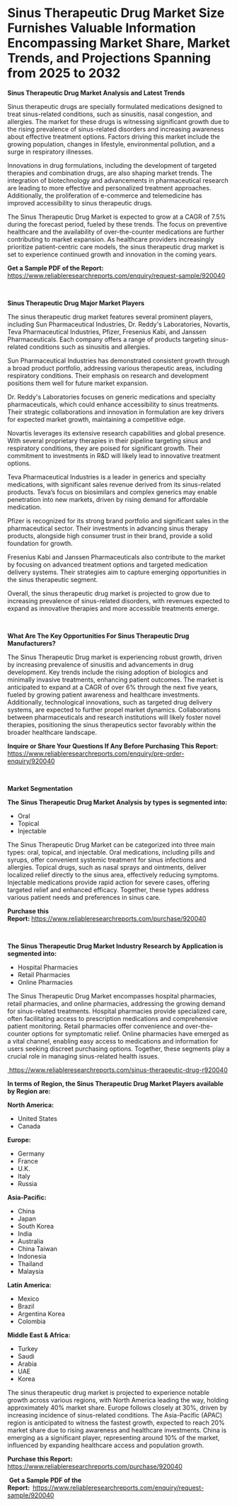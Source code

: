 <p><h1>Sinus Therapeutic Drug Market Size Furnishes Valuable Information Encompassing Market Share, Market Trends, and Projections Spanning from 2025 to 2032</h1></p><p><strong>Sinus Therapeutic Drug Market Analysis and Latest Trends</strong></p>
<p><p>Sinus therapeutic drugs are specially formulated medications designed to treat sinus-related conditions, such as sinusitis, nasal congestion, and allergies. The market for these drugs is witnessing significant growth due to the rising prevalence of sinus-related disorders and increasing awareness about effective treatment options. Factors driving this market include the growing population, changes in lifestyle, environmental pollution, and a surge in respiratory illnesses.</p><p>Innovations in drug formulations, including the development of targeted therapies and combination drugs, are also shaping market trends. The integration of biotechnology and advancements in pharmaceutical research are leading to more effective and personalized treatment approaches. Additionally, the proliferation of e-commerce and telemedicine has improved accessibility to sinus therapeutic drugs.</p><p>The Sinus Therapeutic Drug Market is expected to grow at a CAGR of 7.5% during the forecast period, fueled by these trends. The focus on preventive healthcare and the availability of over-the-counter medications are further contributing to market expansion. As healthcare providers increasingly prioritize patient-centric care models, the sinus therapeutic drug market is set to experience continued growth and innovation in the coming years.</p></p>
<p><strong>Get a Sample PDF of the Report:&nbsp;</strong> <a href="https://www.reliableresearchreports.com/enquiry/request-sample/920040?utm_campaign=16&utm_medium=2&utm_source=Github&utm_content=ia&utm_term=18042025&utm_id=sinus-therapeutic-drug">https://www.reliableresearchreports.com/enquiry/request-sample/920040</a></p>
<p>&nbsp;</p>
<p><strong>Sinus Therapeutic Drug Major Market Players</strong></p>
<p><p>The sinus therapeutic drug market features several prominent players, including Sun Pharmaceutical Industries, Dr. Reddy's Laboratories, Novartis, Teva Pharmaceutical Industries, Pfizer, Fresenius Kabi, and Janssen Pharmaceuticals. Each company offers a range of products targeting sinus-related conditions such as sinusitis and allergies.</p><p>Sun Pharmaceutical Industries has demonstrated consistent growth through a broad product portfolio, addressing various therapeutic areas, including respiratory conditions. Their emphasis on research and development positions them well for future market expansion.</p><p>Dr. Reddy's Laboratories focuses on generic medications and specialty pharmaceuticals, which could enhance accessibility to sinus treatments. Their strategic collaborations and innovation in formulation are key drivers for expected market growth, maintaining a competitive edge.</p><p>Novartis leverages its extensive research capabilities and global presence. With several proprietary therapies in their pipeline targeting sinus and respiratory conditions, they are poised for significant growth. Their commitment to investments in R&D will likely lead to innovative treatment options.</p><p>Teva Pharmaceutical Industries is a leader in generics and specialty medications, with significant sales revenue derived from its sinus-related products. Teva’s focus on biosimilars and complex generics may enable penetration into new markets, driven by rising demand for affordable medication.</p><p>Pfizer is recognized for its strong brand portfolio and significant sales in the pharmaceutical sector. Their investments in advancing sinus therapy products, alongside high consumer trust in their brand, provide a solid foundation for growth.</p><p>Fresenius Kabi and Janssen Pharmaceuticals also contribute to the market by focusing on advanced treatment options and targeted medication delivery systems. Their strategies aim to capture emerging opportunities in the sinus therapeutic segment.</p><p>Overall, the sinus therapeutic drug market is projected to grow due to increasing prevalence of sinus-related disorders, with revenues expected to expand as innovative therapies and more accessible treatments emerge.</p></p>
<p>&nbsp;</p>
<p><strong>What Are The Key Opportunities For Sinus Therapeutic Drug Manufacturers?</strong></p>
<p><p>The Sinus Therapeutic Drug market is experiencing robust growth, driven by increasing prevalence of sinusitis and advancements in drug development. Key trends include the rising adoption of biologics and minimally invasive treatments, enhancing patient outcomes. The market is anticipated to expand at a CAGR of over 6% through the next five years, fueled by growing patient awareness and healthcare investments. Additionally, technological innovations, such as targeted drug delivery systems, are expected to further propel market dynamics. Collaborations between pharmaceuticals and research institutions will likely foster novel therapies, positioning the sinus therapeutics sector favorably within the broader healthcare landscape.</p></p>
<p><strong>Inquire or Share Your Questions If Any Before Purchasing This Report:</strong> <a href="https://www.reliableresearchreports.com/enquiry/pre-order-enquiry/920040?utm_campaign=16&utm_medium=2&utm_source=Github&utm_content=ia&utm_term=18042025&utm_id=sinus-therapeutic-drug">https://www.reliableresearchreports.com/enquiry/pre-order-enquiry/920040</a></p>
<p>&nbsp;</p>
<p><strong>Market Segmentation</strong></p>
<p><strong>The Sinus Therapeutic Drug Market Analysis by types is segmented into:</strong></p>
<p><ul><li>Oral</li><li>Topical</li><li>Injectable</li></ul></p>
<p><p>The Sinus Therapeutic Drug Market can be categorized into three main types: oral, topical, and injectable. Oral medications, including pills and syrups, offer convenient systemic treatment for sinus infections and allergies. Topical drugs, such as nasal sprays and ointments, deliver localized relief directly to the sinus area, effectively reducing symptoms. Injectable medications provide rapid action for severe cases, offering targeted relief and enhanced efficacy. Together, these types address various patient needs and preferences in sinus care.</p></p>
<p><strong>Purchase this Report:&nbsp;</strong><a href="https://www.reliableresearchreports.com/purchase/920040?utm_campaign=16&utm_medium=2&utm_source=Github&utm_content=ia&utm_term=18042025&utm_id=sinus-therapeutic-drug">https://www.reliableresearchreports.com/purchase/920040</a></p>
<p>&nbsp;</p>
<p><strong>The Sinus Therapeutic Drug Market Industry Research by Application is segmented into:</strong></p>
<p><ul><li>Hospital Pharmacies</li><li>Retail Pharmacies</li><li>Online Pharmacies</li></ul></p>
<p><p>The Sinus Therapeutic Drug Market encompasses hospital pharmacies, retail pharmacies, and online pharmacies, addressing the growing demand for sinus-related treatments. Hospital pharmacies provide specialized care, often facilitating access to prescription medications and comprehensive patient monitoring. Retail pharmacies offer convenience and over-the-counter options for symptomatic relief. Online pharmacies have emerged as a vital channel, enabling easy access to medications and information for users seeking discreet purchasing options. Together, these segments play a crucial role in managing sinus-related health issues.</p></p>
<p><a href="https://www.reliableresearchreports.com/sinus-therapeutic-drug-r920040?utm_campaign=16&utm_medium=2&utm_source=Github&utm_content=ia&utm_term=18042025&utm_id=sinus-therapeutic-drug">&nbsp;https://www.reliableresearchreports.com/sinus-therapeutic-drug-r920040</a></p>
<p><strong>In terms of Region, the Sinus Therapeutic Drug Market Players available by Region are:</strong></p>
<p>
    <p> <strong> North America: </strong>
        <ul>
            <li>United States</li>
            <li>Canada</li>
        </ul>
        </p> 
    <p> <strong> Europe: </strong>
        <ul>
            <li>Germany</li>
            <li>France</li>
            <li>U.K.</li>
            <li>Italy</li>
            <li>Russia</li>
        </ul>
        </p> 
    <p> <strong> Asia-Pacific: </strong>
        <ul>
            <li>China</li>
            <li>Japan</li>
            <li>South Korea</li>
            <li>India</li>
            <li>Australia</li>
            <li>China Taiwan</li>
            <li>Indonesia</li>
            <li>Thailand</li>
            <li>Malaysia</li>
        </ul>
        </p> 
    <p> <strong> Latin America: </strong>
        <ul>
            <li>Mexico</li>
            <li>Brazil</li>
            <li>Argentina Korea</li>
            <li>Colombia</li>
        </ul>
        </p> 
    <p> <strong> Middle East & Africa: </strong>
        <ul>
            <li>Turkey</li>
            <li>Saudi</li>
            <li>Arabia</li>
            <li>UAE</li>
            <li>Korea</li>
        </ul>
    </p>
    </p>
<p><p>The sinus therapeutic drug market is projected to experience notable growth across various regions, with North America leading the way, holding approximately 40% market share. Europe follows closely at 30%, driven by increasing incidence of sinus-related conditions. The Asia-Pacific (APAC) region is anticipated to witness the fastest growth, expected to reach 20% market share due to rising awareness and healthcare investments. China is emerging as a significant player, representing around 10% of the market, influenced by expanding healthcare access and population growth.</p></p>
<p><strong>Purchase this Report: </strong><a href="https://www.reliableresearchreports.com/purchase/920040?utm_campaign=16&utm_medium=2&utm_source=Github&utm_content=ia&utm_term=18042025&utm_id=sinus-therapeutic-drug">https://www.reliableresearchreports.com/purchase/920040</a></p>
<p>&nbsp;<strong>Get a Sample PDF of the Report:&nbsp;&nbsp;</strong><a href="https://www.reliableresearchreports.com/enquiry/request-sample/920040?utm_campaign=16&utm_medium=2&utm_source=Github&utm_content=ia&utm_term=18042025&utm_id=sinus-therapeutic-drug">https://www.reliableresearchreports.com/enquiry/request-sample/920040</a></p>
<p><strong></strong></p>
<p><p></p><p></p><p></p></p>